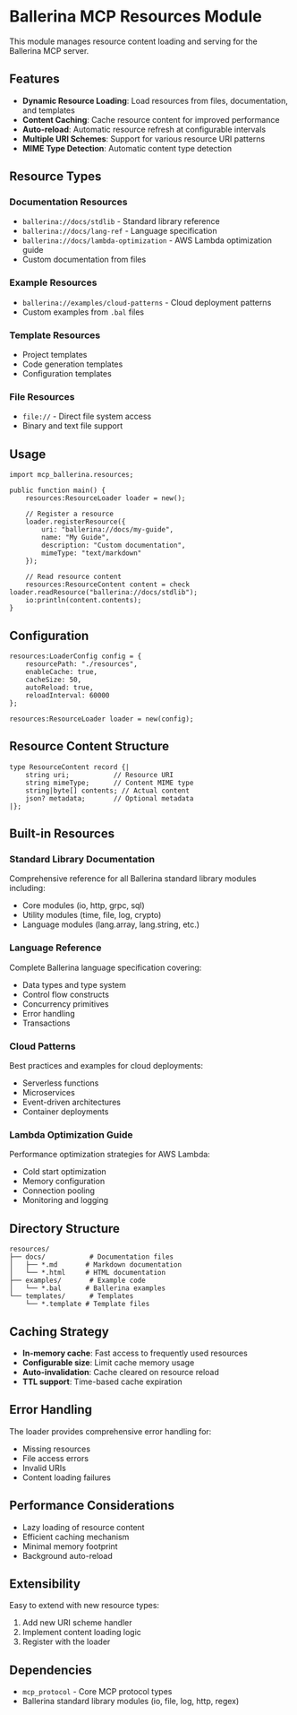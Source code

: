 # Ballerina MCP Resources Module

This module manages resource content loading and serving for the Ballerina MCP server.

## Features

- **Dynamic Resource Loading**: Load resources from files, documentation, and templates
- **Content Caching**: Cache resource content for improved performance
- **Auto-reload**: Automatic resource refresh at configurable intervals
- **Multiple URI Schemes**: Support for various resource URI patterns
- **MIME Type Detection**: Automatic content type detection

## Resource Types

### Documentation Resources
- `ballerina://docs/stdlib` - Standard library reference
- `ballerina://docs/lang-ref` - Language specification
- `ballerina://docs/lambda-optimization` - AWS Lambda optimization guide
- Custom documentation from files

### Example Resources
- `ballerina://examples/cloud-patterns` - Cloud deployment patterns
- Custom examples from `.bal` files

### Template Resources
- Project templates
- Code generation templates
- Configuration templates

### File Resources
- `file://` - Direct file system access
- Binary and text file support

## Usage

```ballerina
import mcp_ballerina.resources;

public function main() {
    resources:ResourceLoader loader = new();
    
    // Register a resource
    loader.registerResource({
        uri: "ballerina://docs/my-guide",
        name: "My Guide",
        description: "Custom documentation",
        mimeType: "text/markdown"
    });
    
    // Read resource content
    resources:ResourceContent content = check loader.readResource("ballerina://docs/stdlib");
    io:println(content.contents);
}
```

## Configuration

```ballerina
resources:LoaderConfig config = {
    resourcePath: "./resources",
    enableCache: true,
    cacheSize: 50,
    autoReload: true,
    reloadInterval: 60000
};

resources:ResourceLoader loader = new(config);
```

## Resource Content Structure

```ballerina
type ResourceContent record {|
    string uri;           // Resource URI
    string mimeType;      // Content MIME type
    string|byte[] contents; // Actual content
    json? metadata;       // Optional metadata
|};
```

## Built-in Resources

### Standard Library Documentation
Comprehensive reference for all Ballerina standard library modules including:
- Core modules (io, http, grpc, sql)
- Utility modules (time, file, log, crypto)
- Language modules (lang.array, lang.string, etc.)

### Language Reference
Complete Ballerina language specification covering:
- Data types and type system
- Control flow constructs
- Concurrency primitives
- Error handling
- Transactions

### Cloud Patterns
Best practices and examples for cloud deployments:
- Serverless functions
- Microservices
- Event-driven architectures
- Container deployments

### Lambda Optimization Guide
Performance optimization strategies for AWS Lambda:
- Cold start optimization
- Memory configuration
- Connection pooling
- Monitoring and logging

## Directory Structure

```
resources/
├── docs/           # Documentation files
│   ├── *.md       # Markdown documentation
│   └── *.html     # HTML documentation
├── examples/       # Example code
│   └── *.bal      # Ballerina examples
└── templates/      # Templates
    └── *.template # Template files
```

## Caching Strategy

- **In-memory cache**: Fast access to frequently used resources
- **Configurable size**: Limit cache memory usage
- **Auto-invalidation**: Cache cleared on resource reload
- **TTL support**: Time-based cache expiration

## Error Handling

The loader provides comprehensive error handling for:
- Missing resources
- File access errors
- Invalid URIs
- Content loading failures

## Performance Considerations

- Lazy loading of resource content
- Efficient caching mechanism
- Minimal memory footprint
- Background auto-reload

## Extensibility

Easy to extend with new resource types:
1. Add new URI scheme handler
2. Implement content loading logic
3. Register with the loader

## Dependencies

- `mcp_protocol` - Core MCP protocol types
- Ballerina standard library modules (io, file, log, http, regex)